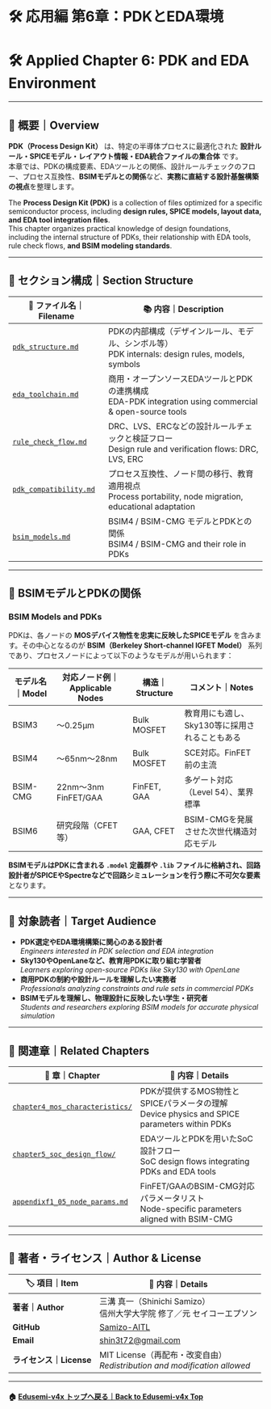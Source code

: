 # 🛠️ 応用編 第6章：PDKとEDA環境  
# 🛠️ Applied Chapter 6: PDK and EDA Environment

---

## 📘 概要｜Overview

**PDK（Process Design Kit）** は、特定の半導体プロセスに最適化された **設計ルール・SPICEモデル・レイアウト情報・EDA統合ファイルの集合体** です。  
本章では、PDKの構成要素、EDAツールとの関係、設計ルールチェックのフロー、プロセス互換性、**BSIMモデルとの関係**など、**実務に直結する設計基盤構築の視点**を整理します。

The **Process Design Kit (PDK)** is a collection of files optimized for a specific semiconductor process, including **design rules, SPICE models, layout data, and EDA tool integration files**.  
This chapter organizes practical knowledge of design foundations, including the internal structure of PDKs, their relationship with EDA tools, rule check flows, **and BSIM modeling standards**.

---

## 📂 セクション構成｜Section Structure

| 📄 **ファイル名｜Filename** | 📚 **内容｜Description** |
|----------------------------|--------------------------|
| [`pdk_structure.md`](./pdk_structure.md) | PDKの内部構成（デザインルール、モデル、シンボル等）<br>PDK internals: design rules, models, symbols |
| [`eda_toolchain.md`](./eda_toolchain.md) | 商用・オープンソースEDAツールとPDKの連携構成<br>EDA-PDK integration using commercial & open-source tools |
| [`rule_check_flow.md`](./rule_check_flow.md) | DRC、LVS、ERCなどの設計ルールチェックと検証フロー<br>Design rule and verification flows: DRC, LVS, ERC |
| [`pdk_compatibility.md`](./pdk_compatibility.md) | プロセス互換性、ノード間の移行、教育適用視点<br>Process portability, node migration, educational adaptation |
| [`bsim_models.md`](./bsim_models.md) | BSIM4 / BSIM-CMG モデルとPDKとの関係<br>BSIM4 / BSIM-CMG and their role in PDKs |

---

## 🧮 BSIMモデルとPDKの関係  
### BSIM Models and PDKs

PDKは、各ノードの **MOSデバイス物性を忠実に反映したSPICEモデル** を含みます。その中心となるのが **BSIM（Berkeley Short-channel IGFET Model）** 系列であり、プロセスノードによって以下のようなモデルが用いられます：

| モデル名｜Model | 対応ノード例｜Applicable Nodes | 構造｜Structure | コメント｜Notes |
|-------------|--------------------------|------------------|--------------------------|
| BSIM3       | ～0.25μm                 | Bulk MOSFET      | 教育用にも適し、Sky130等に採用されることもある |
| BSIM4       | ～65nm〜28nm             | Bulk MOSFET      | SCE対応。FinFET前の主流 |
| BSIM-CMG    | 22nm〜3nm FinFET/GAA     | FinFET, GAA      | 多ゲート対応（Level 54）、業界標準 |
| BSIM6       | 研究段階（CFET等）       | GAA, CFET        | BSIM-CMGを発展させた次世代構造対応モデル |

**BSIMモデルはPDKに含まれる `.model` 定義群や `.lib` ファイルに格納され、回路設計者がSPICEやSpectreなどで回路シミュレーションを行う際に不可欠な要素**となります。

---

## 🎯 対象読者｜Target Audience

- **PDK選定やEDA環境構築に関心のある設計者**  
  *Engineers interested in PDK selection and EDA integration*
- **Sky130やOpenLaneなど、教育用PDKに取り組む学習者**  
  *Learners exploring open-source PDKs like Sky130 with OpenLane*
- **商用PDKの制約や設計ルールを理解したい実務者**  
  *Professionals analyzing constraints and rule sets in commercial PDKs*
- **BSIMモデルを理解し、物理設計に反映したい学生・研究者**  
  *Students and researchers exploring BSIM models for accurate physical simulation*

---

## 🔗 関連章｜Related Chapters

| 🧩 **章｜Chapter** | 📘 **内容｜Details** |
|------------------|------------------------|
| [`chapter4_mos_characteristics/`](../chapter4_mos_characteristics/) | PDKが提供するMOS物性とSPICEパラメータの理解<br>Device physics and SPICE parameters within PDKs |
| [`chapter5_soc_design_flow/`](../chapter5_soc_design_flow/) | EDAツールとPDKを用いたSoC設計フロー<br>SoC design flows integrating PDKs and EDA tools |
| [`appendixf1_05_node_params.md`](../appendix/appendixf1_05_node_params.md) | FinFET/GAAのBSIM-CMG対応パラメータリスト<br>Node-specific parameters aligned with BSIM-CMG |

---

## 👤 著者・ライセンス｜Author & License

| 🏷️ **項目｜Item** | 📝 **内容｜Details** |
|------------------|----------------------------|
| **著者｜Author** | 三溝 真一（Shinichi Samizo）<br>信州大学大学院 修了／元 セイコーエプソン |
| **GitHub** | [Samizo-AITL](https://github.com/Samizo-AITL) |
| **Email** | [shin3t72@gmail.com](mailto:shin3t72@gmail.com) |
| **ライセンス｜License** | MIT License（再配布・改変自由）<br>*Redistribution and modification allowed* |

---

#### 🏠 [Edusemi-v4x トップへ戻る｜Back to Edusemi-v4x Top](../README.md)

